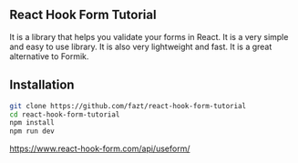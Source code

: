 ## React Hook Form Tutorial

It is a library that helps you validate your forms in React. It is a very simple and easy to use library. It is also very lightweight and fast. It is a great alternative to Formik.

## Installation

```bash
git clone https://github.com/fazt/react-hook-form-tutorial
cd react-hook-form-tutorial
npm install
npm run dev
```
https://www.react-hook-form.com/api/useform/
